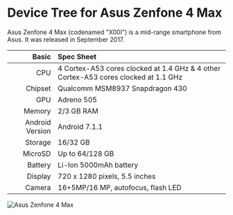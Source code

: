 Device Tree for Asus Zenfone 4 Max
==============================================

Asus Zenfone 4 Max (codenamed "X00I") is a mid-range smartphone from Asus.
It was released in September 2017.

Basic   | Spec Sheet
-------:|:-------------------------
CPU     | 4 Cortex-A53 cores clocked at 1.4 GHz & 4 other Cortex-A53 cores clocked at 1.1 GHz
Chipset | Qualcomm MSM8937 Snapdragon 430
GPU     | Adreno 505
Memory  | 2/3 GB RAM
Android Version | Android 7.1.1
Storage | 16/32 GB
MicroSD | Up to 64/128 GB
Battery | Li-Ion 5000mAh battery
Display | 720 x 1280 pixels, 5.5 inches
Camera  | 16+5MP/16 MP, autofocus, flash LED


![Asus Zenfone 4 Max](https://cdn2.gsmarena.com/vv/pics/asus/asus-zenfone-4-max-zc554kl1.jpg "Asus Zenfone 4 Max")